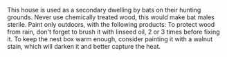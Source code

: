 This house is used as a secondary dwelling by bats on their hunting grounds.
Never use chemically treated wood, this would make bat males sterile. Paint only outdoors, with the following products:
To protect wood from rain, don't forget to brush it with linseed oil, 2 or 3 times before fixing it.
To keep the nest box warm enough, consider painting it with a walnut stain, which will darken it and better capture the heat.
